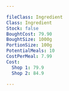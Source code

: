 ```yaml
---

fileClass: Ingredient
Class: Ingredient
Stock: false
BoughtCost: 79.90
BoughtSize: 1000g
PortionSize: 100g
PotentialMeals: 10
CostPerMeal: 7.99
Cost:
  Shop 1: 79.9
  Shop 2: 84.9

---
```

